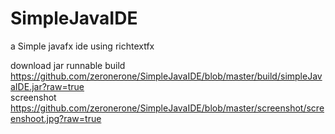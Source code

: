 # SimpleJavaIDE
a Simple javafx ide using richtextfx 

download jar runnable build  https://github.com/zeronerone/SimpleJavaIDE/blob/master/build/simpleJavaIDE.jar?raw=true <br>
screenshot https://github.com/zeronerone/SimpleJavaIDE/blob/master/screenshot/screenshoot.jpg?raw=true
